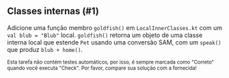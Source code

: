 ## Classes internas (#1)

Adicione uma função membro `goldfish()` em `LocalInnerClasses.kt` com um `val blub = "Blub"` local. `goldfish()` retorna um objeto de uma classe interna local que estende `Pet` usando uma conversão SAM, com um `speak()` que produz `blub + home()`.

<sub> Esta tarefa não contém testes automáticos, por isso, é sempre marcada como "Correto" quando você executa "Check". Por favor, compare sua solução com a fornecida! </sub>